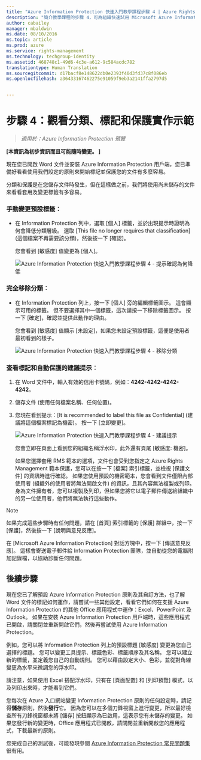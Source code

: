 ```yaml
---
title: "Azure Information Protection 快速入門教學課程步驟 4 | Azure Rights Management"
description: "簡介教學課程的步驟 4，可為組織快速試用 Microsoft Azure Information Protection，只有 4 個步驟，花費時間不超過 15 分鐘。"
author: cabailey
manager: mbaldwin
ms.date: 08/10/2016
ms.topic: article
ms.prod: azure
ms.service: rights-management
ms.technology: techgroup-identity
ms.assetid: 468748c1-49d6-4c3e-a612-9c584acdc782
translationtype: Human Translation
ms.sourcegitcommit: d17bacf8e148622db0e2393f40d3fd37c8f086eb
ms.openlocfilehash: a36433167462275e91059f9eb3a2141ffa2797d5


---
```


# 步驟 4：觀看分類、標記和保護實作示範 

>*適用於：Azure Information Protection 預覽*

**[本資訊為初步資訊而且可能隨時變更。 ]**

現在您已開啟 Word 文件並安裝 Azure Information Protection 用戶端，您已準備好看看使用我們設定的原則來開始標記並保護您的文件有多麼容易。

分類和保護是在您儲存文件時發生，但在這樣做之前，我們將使用尚未儲存的文件來看看套用及變更標籤有多容易。

### 手動變更預設標籤︰

- 在 Information Protection 列中，選取 [個人] 標籤，並於出現提示時證明為何會降低分類層級。 選取 [This file no longer requires that classification] (這個檔案不再需要該分類)，然後按一下 [確認]。  

    您會看到 [敏感度] 值變更為 [個人]。

    ![Azure Information Protection 快速入門教學課程步驟 4 - 提示確認為何降低](../media/confirm-lowering.png)

### 完全移除分類︰

- 在 Information Protection 列上，按一下 [個人] 旁的編輯標籤圖示。 這會顯示可用的標籤。 但不要選擇其中一個標籤，這次請按一下移除標籤圖示。 按一下 [確定]，確認並提供此動作的理由。  

    您會看到 [敏感度] 值顯示 [未設定]，如果您未設定預設標籤，這便是使用者最初看到的樣子。

    ![Azure Information Protection 快速入門教學課程步驟 4 - 移除分類](../media/sensitivity-not-set.png)


### 查看標記和自動保護的建議提示︰

1. 在 Word 文件中，輸入有效的信用卡號碼，例如︰**4242-4242-4242-4242**。 

2. 儲存文件 (使用任何檔案名稱、任何位置)。 

3. 您現在看到提示︰[It is recommended to label this file as Confidential] (建議將這個檔案標記為機密)。 按一下 [立即變更]。

    ![Azure Information Protection 快速入門教學課程步驟 4 - 建議提示](../media/change-now.png)

    您會立即在頁面上看到您的組織名稱浮水印，此外還有頁尾 [敏感度: 機密]。 

    如果您選擇套用 RMS 範本的選項，文件也會受到您指定之 Azure Rights Management 範本保護，您可以在按一下 [檔案] 索引標籤，並檢視 [保護文件] 的資訊時進行確認。 如果您使用預設的機密範本，您會看到文件僅限內部使用者 (組織外的使用者將無法開啟文件) 的資訊，且其內容無法複製或列印。 身為文件擁有者，您可以複製及列印，但如果您將它以電子郵件傳送給組織中的另一位使用者，他們將無法執行這些動作。

> [!NOTE]
>如果完成這些步驟時有任何問題，請在 [首頁] 索引標籤的 [保護] 群組中，按一下 [保護]，然後按一下 [說明與意見反應]。 
>
>在 [Microsoft Azure Information Protection] 對話方塊中，按一下 [傳送意見反應]。 這樣會寄送電子郵件給 Information Protection 團隊，並自動從您的電腦附加記錄檔，以協助診斷任何問題。

##  後續步驟

現在您已了解預設 Azure Information Protection 原則及其自訂方法，也了解 Word 文件的標記如何運作，請嘗試一些其他設定，看看它們如何在支援 Azure Information Protection 的其他 Office 應用程式中運作︰Excel、PowerPoint 及 Outlook。 如果在安裝 Azure Information Protection 用戶端時，這些應用程式已開啟，請關閉並重新開啟它們，然後再嘗試使用 Azure Information Protection。

例如，您可以將 Information Protection 列上的預設標題 [敏感度] 變更為您自己選擇的標題。 您可以變更工具提示、標籤色彩、標籤順序及其名稱。 您可以建立新的標籤，並定義您自己的自動規則。 您可以藉由設定大小、色彩，並從對角線變更為水平來微調您的浮水印。

請注意，如果使用 Excel 搭配浮水印，只有在 [頁面配置] 和 [列印預覽] 模式，以及列印出來時，才能看到它們。

您每次在 Azure 入口網站變更 Information Protection 原則的任何設定時，請記得**儲存**原則，然後**發行**它。 因為您可以在多個刀鋒視窗上進行變更，所以最好檢查所有刀鋒視窗都未將 [儲存] 按鈕顯示為已啟用，這表示您有未儲存的變更。 如果您發行新的變更時，Office 應用程式已開啟，請關閉並重新開啟您的應用程式，下載最新的原則。

您完成自己的測試後，可能發現參閱 [Azure Information Protection 常見問題集](faq.md)很有用。




<!--HONumber=Aug16_HO2-->


